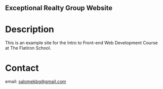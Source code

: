 Exceptional Realty Group Website
---

# Description

This is an example site for the Intro to Front-end Web Development Course at The Flatiron School.

# Contact

email: salomekbg@gmail.com